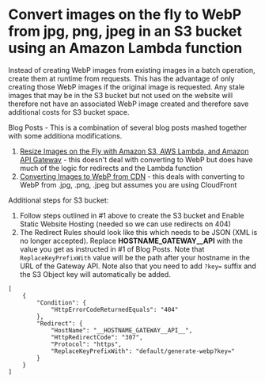 # Convert images on the fly to WebP from jpg, png, jpeg in an S3 bucket using an Amazon Lambda function
Instead of creating WebP images from existing images in a batch operation, create them at runtime from requests. This has the advantage of only creating those WebP images if the original image is requested.
Any stale images that may be in the S3 bucket but not used on the website will therefore not have an associated WebP image created and therefore save additional costs for S3 bucket space.

Blog Posts - This is a combination of several blog posts mashed together with some additiona modifications.
1. [Resize Images on the Fly with Amazon S3, AWS Lambda, and Amazon API Gateway](https://aws.amazon.com/blogs/compute/resize-images-on-the-fly-with-amazon-s3-aws-lambda-and-amazon-api-gateway/) - this doesn't deal with converting to WebP but does have much of the logic for redirects and the Lambda function
2. [Converting Images to WebP from CDN](https://blog.nona.digital/converting-images-to-webp-from-cdn/)  - this deals with converting to WebP from .jpg, .png, .jpeg but assumes you are using CloudFront

Additional steps for S3 bucket:
1. Follow steps outlined in #1 above to create the S3 bucket and Enable Static Website Hosting (needed so we can use redirects on 404)
2. The Redirect Rules should look like this which needs to be JSON (XML is no longer accepted). Replace __HOSTNAME_GATEWAY__API__ with the value you get as instructed in #1 of Blog Posts.
Note that `ReplaceKeyPrefixWith` value will be the path after your hostname in the URL of the Gateway API. Note also that you need to add `?key=` suffix and the S3 Object key will automatically be added.
```
[
    {
        "Condition": {
            "HttpErrorCodeReturnedEquals": "404"
        },
        "Redirect": {
            "HostName": "__HOSTNAME_GATEWAY__API__",
            "HttpRedirectCode": "307",
            "Protocol": "https",
            "ReplaceKeyPrefixWith": "default/generate-webp?key="
        }
    }
]
```

